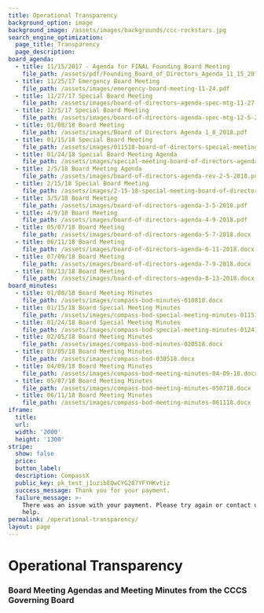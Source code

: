 ```yaml
---
title: Operational Transparency
background_option: image
background_image: /assets/images/backgrounds/ccc-rockstars.jpg
search_engine_optimization:
  page_title: Transparency
  page_description:
board_agenda:
  - title: 11/15/2017 - Agenda for FINAL Founding Board Meeting
    file_path: /assets/pdf/Founding_Board_of_Directors_Agenda_11_15_2017_Rev.pdf
  - title: 11/25/17 Emergency Board Meeting
    file_path: /assets/images/emergency-board-meeting-11-24.pdf
  - title: 11/27/17 Special Board Meeting
    file_path: /assets/images/board-of-directors-agenda-spec-mtg-11-27-2017.pdf
  - title: 12/5/17 Special Board Meeting
    file_path: /assets/images/board-of-directors-agenda-spec-mtg-12-5-2017.pdf
  - title: 01/08/18 Board Meeting
    file_path: /assets/images/Board of Directors Agenda 1_8_2018.pdf
  - title: 01/15/18 Special Board Meeting
    file_path: /assets/images/011518-board-of-directors-special-meeting-agenda.pdf
  - title: 01/24/18 Special Board Meeting Agenda
    file_path: /assets/images/special-meeting-board-of-directors-agenda-1-24-2018.pdf
  - title: 2/5/18 Board Meeting Agenda
    file_path: /assets/images/board-of-directors-agenda-rev-2-5-2018.pdf
  - title: 2/15/18 Special Board Meeting
    file_path: /assets/images/2-15-18-special-meeting-board-of-directors.docx
  - title: 3/5/18 Board Meeting
    file_path: /assets/images/board-of-directors-agenda-3-5-2018.pdf
  - title: 4/9/18 Board Meeting
    file_path: /assets/images/board-of-directors-agenda-4-9-2018.pdf
  - title: 05/07/18 Board Meeting
    file_path: /assets/images/board-of-directors-agenda-5-7-2018.docx
  - title: 06/11/18 Board Meeting
    file_path: /assets/images/board-of-directors-agenda-6-11-2018.docx
  - title: 07/09/18 Board Meeting
    file_path: /assets/images/board-of-directors-agenda-7-9-2018.docx
  - title: 08/13/18 Board Meeting
    file_path: /assets/images/board-of-directors-agenda-8-13-2018.docx
board_minutes:
  - title: 01/08/18 Board Meeting Minutes
    file_path: /assets/images/compass-bod-minutes-010818.docx
  - title: 01/15/18 Board Special Meeting Minutes
    file_path: /assets/images/compass-bod-special-meeting-minutes-011518.docx
  - title: 01/24/18 Board Special Meeting Minutes
    file_path: /assets/images/compass-bod-special-meeting-minutes-012418.docx
  - title: 02/05/18 Board Meeting Minutes
    file_path: /assets/images/compass-bod-minutes-020518.docx
  - title: 03/05/18 Board Meeting Minutes
    file_path: /assets/images/compass-bod-030518.docx
  - title: 04/09/18 Board Meeting Minutes
    file_path: /assets/images/compass-bod-meeting-minutes-04-09-18.docx
  - title: 05/07/18 Board Meeting Minutes
    file_path: /assets/images/compass-bod-meeting-minutes-050718.docx
  - title: 06/11/18 Board Meeting Minutes
    file_path: /assets/images/compass-bod-meeting-minutes-061118.docx
iframe:
  title:
  url:
  width: '2000'
  height: '1300'
stripe:
  show: false
  price:
  button_label:
  description: CompassX
  public_key: pk_test_j1uzibEQwCYG287YFYHKvtiz
  success_message: Thank you for your payment.
  failure_message: >-
    There was an issue with your payment. Please try again or contact us for
    help.
permalink: /operational-transparency/
layout: page
---
```


# Operational Transparency

### Board Meeting Agendas and Meeting Minutes from the CCCS Governing Board